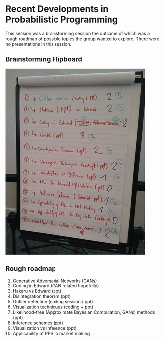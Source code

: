 # Recent Developments in Probabilistic Programming

This session was a brainstorming session the outcome of which was a rough
roadmap of possible topics the group wanted to explore. There were no
presentations in this session.

## Brainstorming Flipboard
![Flipboard Image](./topic-brainstorming-flipboard.jpeg "Circled numbers represent rough ordering")

## Rough roadmap
1. Generative Adversarial Networks (GANs)
2. Coding in Edward (GAN related hopefully)
3. Hakaru vs Edward (ppt)
4. Disintegration theorem (ppt)
5. Outlier detection (coding session / ppt)
6. Visualization techniques (coding + ppt)
7. Likelihood-free (Approximate Bayesian Computation, GANs) methods (ppt)
8. Inference schemes (ppt)
9. Visualization vs Inference (ppt)
10. Applicability of PPS to market making
